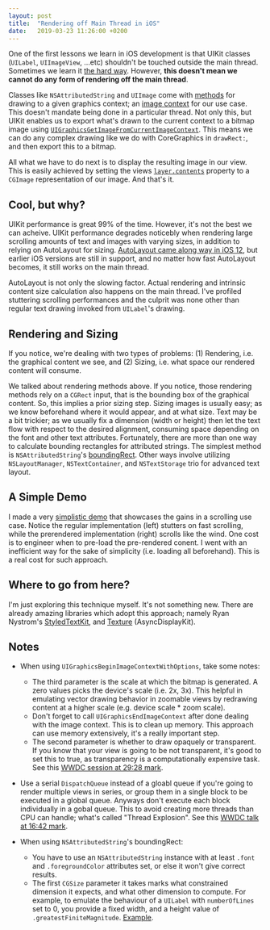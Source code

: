 ```yaml
---
layout: post
title:  "Rendering off Main Thread in iOS"
date:   2019-03-23 11:26:00 +0200
---
```


One of the first lessons we learn in iOS development is that UIKit classes (`UILabel`, `UIImageView`, ...etc) shouldn't be touched outside the main thread. Sometimes we learn it [the hard way](https://stackoverflow.com/a/12927485/715593). However, **this doesn't mean we cannot do any form of rendering off the main thread**.

Classes like `NSAttributedString` and `UIImage` come with [methods](https://developer.apple.com/documentation/foundation/nsattributedstring/1531631-draw) for drawing to a given graphics context; an [image context](https://developer.apple.com/documentation/uikit/1623912-uigraphicsbeginimagecontextwitho?language=objc) for our use case. This doesn't mandate being done in a particular thread. Not only this, but UIKit enables us to export what's drawn to the current context to a bitmap image using [`UIGraphicsGetImageFromCurrentImageContext`](https://developer.apple.com/documentation/uikit/1623924-uigraphicsgetimagefromcurrentima). This means we can do any complex drawing like we do with CoreGraphics in `drawRect:`, and then export this to a bitmap.

All what we have to do next is to display the resulting image in our view. This is easily achieved by setting the views [`layer.contents`](https://developer.apple.com/documentation/quartzcore/calayer/1410773-contents) property to a `CGImage` representation of our image. And that's it.

## Cool, but why?

UIKit performance is great 99% of the time. However, it's not the best we can acheive. UIKit performance degrades noticebly when rendering large scrolling amounts of text and images with varying sizes, in addition to relying on AutoLayout for sizing. [AutoLayout came along way in iOS 12](https://developer.apple.com/videos/play/wwdc2018/220), but earlier iOS versions are still in support, and no matter how fast AutoLayout becomes, it still works on the main thread.

AutoLayout is not only the slowing factor. Actual rendering and intrinsic content size calculation also happens on the main thread. I've profiled stuttering scrolling performances and the culprit was none other than regular text drawing invoked from `UILabel`'s drawing.

## Rendering and Sizing

If you notice, we're dealing with two types of problems: (1) Rendering, i.e. the graphical content we see, and (2) Sizing, i.e. what space our rendered content will consume.

We talked about rendering methods above. If you notice, those rendering methods rely on a `CGRect` input, that is the bounding box of the graphical content. So, this implies a prior sizing step. Sizing images is usually easy; as we know beforehand where it would appear, and at what size. Text may be a bit trickier; as we usually fix a dimension (width or height) then let the text flow with respect to the desired alignment, consuming space depending on the font and other text attributes. Fortunately, there are more than one way to calculate bounding rectangles for attributed strings. The simplest method is `NSAttributedString`'s [boundingRect](https://developer.apple.com/documentation/foundation/nsstring/1524729-boundingrect). Other ways involve utilizing `NSLayoutManager`, `NSTextContainer`, and `NSTextStorage` trio for advanced text layout.

## A Simple Demo

I made a very [simplistic demo](https://github.com/ahmedk92/PrerenderingDemo) that showcases the gains in a scrolling use case. Notice the regular implementation (left) stutters on fast scrolling, while the prerendered implementation (right) scrolls like the wind. One cost is to engineer when to pre-load the pre-rendered conent. I went with an inefficient way for the sake of simplicity (i.e. loading all beforehand). This is a real cost for such approach.

## Where to go from here?

I'm just exploring this technique myself. It's not something new. There are already amazing libraries which adopt this approach; namely Ryan Nystrom's [StyledTextKit](https://github.com/GitHawkApp/StyledTextKit), and [Texture](https://texturegroup.org) (AsyncDisplayKit).


## Notes

- When using `UIGraphicsBeginImageContextWithOptions`, take some notes:
    - The third parameter is the scale at which the bitmap is generated. A zero values picks the device's scale (i.e. 2x, 3x). This helpful in emulating vector drawing behavior in zoomable views by redrawing content at a higher scale (e.g. device scale * zoom scale).
    - Don't forget to call `UIGraphicsEndImageContext` after done dealing with the image context. This is to clean up memory. This approach can use memory extensively, it's a really important step.
    - The second parameter is whether to draw opaquely or transparent. If you know that your view is going to be not transparent, it's good to set this to true, as transparency is a computationally expensive task. See this [WWDC session at 29:28 mark](https://developer.apple.com/videos/play/wwdc2012/506/).

- Use a serial `DispatchQueue` instead of a gloabl queue if you're going to render multiple views in series, or group them in a single block to be executed in a global queue. Anyways don't execute each block individually in a gobal queue. This to avoid creating more threads than CPU can handle; what's called "Thread Explosion". See this [WWDC talk at 16:42 mark](https://developer.apple.com/videos/play/wwdc2018/219/?time=1002).

- When using `NSAttributedString`'s boundingRect:
    - You have to use an `NSAttributedString` instance with at least `.font` and `.foregroundColor` attributes set, or else it won't give correct results.
    - The first `CGSize` parameter it takes marks what constrained dimension it expects, and what other dimension to compute. For example, to emulate the behaviour of a `UILabel` with `numberOfLines` set to 0, you provide a fixed width, and a height value of `.greatestFiniteMagnitude`. [Example](https://github.com/ahmedk92/PrerenderingDemo/blob/a17dddf3bf609344499056c1b52e16bee40bf3ee/PrerenderingDemo/LabelModel.swift#L31).
